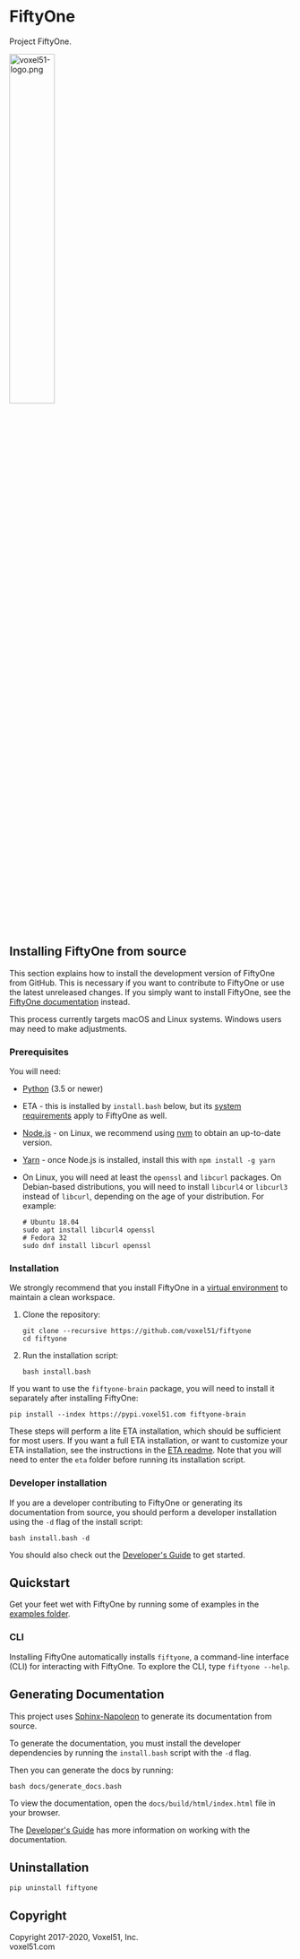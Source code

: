 # FiftyOne

Project FiftyOne.

<img src="https://user-images.githubusercontent.com/3719547/74191434-8fe4f500-4c21-11ea-8d73-555edfce0854.png" alt="voxel51-logo.png" width="40%"/>

## Installing FiftyOne from source

This section explains how to install the development version of FiftyOne from
GitHub. This is necessary if you want to contribute to FiftyOne or use the
latest unreleased changes. If you simply want to install FiftyOne, see the
[FiftyOne documentation](https://voxel51.com/docs/fiftyone/getting_started/install.html)
instead.

This process currently targets macOS and Linux systems. Windows users may need
to make adjustments.

### Prerequisites

You will need:

-   [Python](https://www.python.org/) (3.5 or newer)
-   ETA - this is installed by `install.bash` below, but its
    [system requirements](https://github.com/voxel51/eta#local-installation)
    apply to FiftyOne as well.
-   [Node.js](https://nodejs.org/) - on Linux, we recommend using
    [nvm](https://github.com/nvm-sh/nvm) to obtain an up-to-date version.
-   [Yarn](https://yarnpkg.com/) - once Node.js is installed, install this with
    `npm install -g yarn`
-   On Linux, you will need at least the `openssl` and `libcurl` packages. On
    Debian-based distributions, you will need to install `libcurl4` or
    `libcurl3` instead of `libcurl`, depending on the age of your distribution.
    For example:

    ```shell
    # Ubuntu 18.04
    sudo apt install libcurl4 openssl
    # Fedora 32
    sudo dnf install libcurl openssl
    ```

### Installation

We strongly recommend that you install FiftyOne in a
[virtual environment](https://voxel51.com/docs/fiftyone/getting_started/virtualenv.html)
to maintain a clean workspace.

1. Clone the repository:

    ```shell
    git clone --recursive https://github.com/voxel51/fiftyone
    cd fiftyone
    ```

2. Run the installation script:

    ```shell
    bash install.bash
    ```

If you want to use the `fiftyone-brain` package, you will need to install it
separately after installing FiftyOne:

```shell
pip install --index https://pypi.voxel51.com fiftyone-brain
```

These steps will perform a lite ETA installation, which should be sufficient
for most users. If you want a full ETA installation, or want to customize your
ETA installation, see the instructions in the
[ETA readme](https://github.com/voxel51/eta/blob/develop/README.md). Note that
you will need to enter the `eta` folder before running its installation script.

### Developer installation

If you are a developer contributing to FiftyOne or generating its documentation
from source, you should perform a developer installation using the `-d` flag of
the install script:

```shell
bash install.bash -d
```

You should also check out the
[Developer's Guide](https://github.com/voxel51/fiftyone/blob/develop/docs/dev_guide.md)
to get started.

## Quickstart

Get your feet wet with FiftyOne by running some of examples in the
[examples folder](https://github.com/voxel51/fiftyone/tree/develop/examples).

### CLI

Installing FiftyOne automatically installs `fiftyone`, a command-line interface
(CLI) for interacting with FiftyOne. To explore the CLI, type
`fiftyone --help`.

## Generating Documentation

This project uses
[Sphinx-Napoleon](https://pypi.python.org/pypi/sphinxcontrib-napoleon) to
generate its documentation from source.

To generate the documentation, you must install the developer dependencies by
running the `install.bash` script with the `-d` flag.

Then you can generate the docs by running:

```shell
bash docs/generate_docs.bash
```

To view the documentation, open the `docs/build/html/index.html` file in your
browser.

The
[Developer's Guide](https://github.com/voxel51/fiftyone/blob/develop/docs/dev_guide.md#Documentation)
has more information on working with the documentation.

## Uninstallation

```shell
pip uninstall fiftyone
```

## Copyright

Copyright 2017-2020, Voxel51, Inc.<br> voxel51.com

